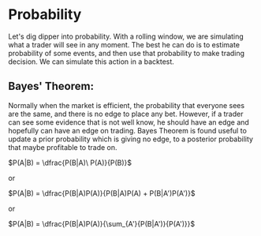# Probability

Let's dig dipper into probability. With a rolling window, we are simulating what a trader will see in any moment. The best he can do is to estimate probability of some events, and then use that probability to make trading decision. We can simulate this action in a backtest. 


## Bayes' Theorem:

Normally when the market is efficient, the probability that everyone sees are the same, and there is no edge to place any bet. However, if a trader can see some evidence that is not well know, he should have an edge and hopefully can have an edge on trading. Bayes Theorem is found useful to update a prior probability which is giving no edge, to a posterior probability that maybe profitable to trade on.

$P(A|B) = \dfrac{P(B|A)\ P(A)}{P(B)}$

or

$P(A|B) = \dfrac{P(B|A)P(A)}{P(B|A)P(A) + P(B|A')P(A')}$

or

$P(A|B) = \dfrac{P(B|A)P(A)}{\sum_{A'}{P(B|A')}{P(A')}}$
